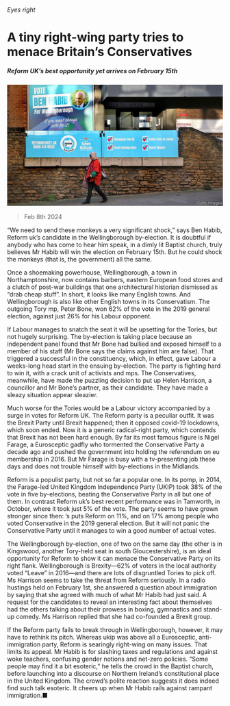 ###### Eyes right

# A tiny right-wing party tries to menace Britain’s Conservatives 

##### Reform UK’s best opportunity yet arrives on February 15th 

![image](images/20240210_BRP503.jpg) 

> Feb 8th 2024 

“We need to send these monkeys a very significant shock,” says Ben Habib, Reform uk’s candidate in the Wellingborough by-election. It is doubtful if anybody who has come to hear him speak, in a dimly lit Baptist church, truly believes Mr Habib will win the election on February 15th. But he could shock the monkeys (that is, the government) all the same. 

Once a shoemaking powerhouse, Wellingborough, a town in Northamptonshire, now contains barbers, eastern European food stores and a clutch of post-war buildings that one architectural historian dismissed as “drab cheap stuff”. In short, it looks like many English towns. And Wellingborough is also like other English towns in its Conservatism. The outgoing Tory mp, Peter Bone, won 62% of the vote in the 2019 general election, against just 26% for his Labour opponent. 

If Labour manages to snatch the seat it will be upsetting for the Tories, but not hugely surprising. The by-election is taking place because an independent panel found that Mr Bone had bullied and exposed himself to a member of his staff (Mr Bone says the claims against him are false). That triggered a successful  in the constituency, which, in effect, gave Labour a weeks-long head start in the ensuing by-election. The party is fighting hard to win it, with a crack unit of activists and mps. The Conservatives, meanwhile, have made the puzzling decision to put up Helen Harrison, a councillor and Mr Bone’s partner, as their candidate. They have made a sleazy situation appear sleazier. 

Much worse for the Tories would be a Labour victory accompanied by a surge in votes for Reform UK. The Reform party is a peculiar outfit. It was the Brexit Party until Brexit happened; then it opposed covid-19 lockdowns, which soon ended. Now it is a generic radical-right party, which contends that Brexit has not been hard enough. By far its most famous figure is Nigel Farage, a Eurosceptic gadfly who tormented the Conservative Party a decade ago and pushed the government into holding the referendum on eu membership in 2016. But Mr Farage is busy with a tv-presenting job these days and does not trouble himself with by-elections in the Midlands. 

Reform is a populist party, but not so far a popular one. In its pomp, in 2014, the Farage-led United Kingdom Independence Party (UKIP) took 38% of the vote in five by-elections, beating the Conservative Party in all but one of them. In contrast Reform uk’s best recent performance was in Tamworth, in October, where it took just 5% of the vote. The party seems to have grown stronger since then: ’s  puts Reform on 11%, and on 17% among people who voted Conservative in the 2019 general election. But it will not panic the Conservative Party until it manages to win a good number of actual votes. 

The Wellingborough by-election, one of two on the same day (the other is in Kingswood, another Tory-held seat in south Gloucestershire), is an ideal opportunity for Reform to show it can menace the Conservative Party on its right flank. Wellingborough is Brexity—62% of voters in the local authority voted “Leave” in 2016—and there are lots of disgruntled Tories to pick off. Ms Harrison seems to take the threat from Reform seriously. In a radio hustings held on February 1st, she answered a question about immigration by saying that she agreed with much of what Mr Habib had just said. A request for the candidates to reveal an interesting fact about themselves had the others talking about their prowess in boxing, gymnastics and stand-up comedy. Ms Harrison replied that she had co-founded a Brexit group. 

If the Reform party fails to break through in Wellingborough, however, it may have to rethink its pitch. Whereas ukip was above all a Eurosceptic, anti-immigration party, Reform is searingly right-wing on many issues. That limits its appeal. Mr Habib is for slashing taxes and regulations and against woke teachers, confusing gender notions and net-zero policies. “Some people may find it a bit esoteric,” he tells the crowd in the Baptist church, before launching into a discourse on Northern Ireland’s constitutional place in the United Kingdom. The crowd’s polite reaction suggests it does indeed find such talk esoteric. It cheers up when Mr Habib rails against rampant immigration.■



